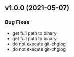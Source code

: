 
<a name="v1.0.0"></a>
## v1.0.0 (2021-05-07)

### Bug Fixes

* get full path to binary
* get full path to binary
* do not execute git-chglog
* do not execute git-chglog


